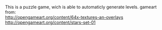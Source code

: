 This is a puzzle game, wich is able to automaticly generate levels.
gameart from:  
http://opengameart.org/content/64x-textures-an-overlays  
http://opengameart.org/content/stars-set-01  

